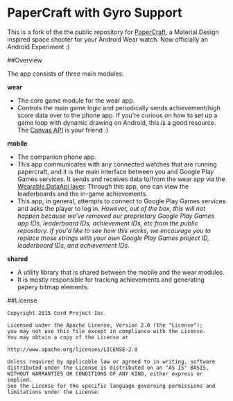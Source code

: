 # PaperCraft with Gyro Support

This is a fork of the the public repository for [PaperCraft](https://play.google.com/store/apps/details?id=cordproject.lol.papercraft), a Material Design inspired space shooter for your Android Wear watch.
Now officially an Android Experiment :)

##Overview

The app consists of three main modules:

**wear**
- The core game module for the wear app. 
- Controls the main game logic and periodically sends achievement/high score data
over to the phone app. If you're curious on how to set up a game loop with dynamic drawing on Android, this is a good resource.
The [Canvas API](http://developer.android.com/reference/android/graphics/Canvas.html) is your friend :)

**mobile**
- The companion phone app. 
- This app communicates with any connected watches that are running papercraft, and it is
  the main interface between you and Google Play Games services. It sends and receives data to/from the wear app
  via the [Wearable.DataApi layer](http://developer.android.com/training/wearables/data-layer/data-items.html). Through this app, one can view the leaderboards and the in-game achievements.
- This app, in general, attempts to connect to Google Play Games services and asks the player to log in. *However,
  out of the box, this will not happen because we've removed our proprietary Google Play Games app IDs, leaderboard IDs, 
  achievement IDs, etc from the public repository. If you'd like to see how this works, we encourage you to replace 
  those strings with your own Google Play Games project ID, leaderboard IDs, and achievement IDs*.

**shared**
- A utility library that is shared between the mobile and the wear modules. 
- It is mostly responsible for tracking 
  achievements and generating papery bitmap elements. 

##License

    Copyright 2015 Cord Project Inc.

    Licensed under the Apache License, Version 2.0 (the "License");
    you may not use this file except in compliance with the License.
    You may obtain a copy of the License at

    http://www.apache.org/licenses/LICENSE-2.0

    Unless required by applicable law or agreed to in writing, software
    distributed under the License is distributed on an "AS IS" BASIS,
    WITHOUT WARRANTIES OR CONDITIONS OF ANY KIND, either express or implied.
    See the License for the specific language governing permissions and
    limitations under the License.
